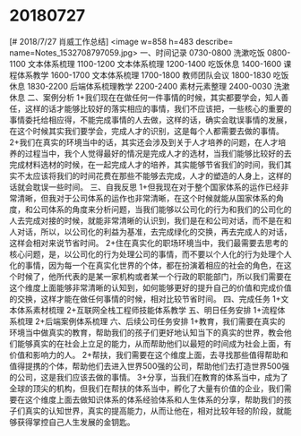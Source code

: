 # 20180727

[# 2018/7/27 肖威工作总结]
<image w=858 h=483 describe= name=Notes_1532708797059.jpg>
一、时间记录
0730-0800 洗漱吃饭
0800-1100 文本体系梳理
1100-1200 文本体系梳理
1200-1400 吃饭休息
1400-1600 课程体系教学
1600-1700 文本体系梳理
1700-1800 教师团队会议
1800-1830 吃饭休息
1830-2200 后端体系梳理教学
2200-2400 素材元素整理
2400-0030 洗漱休息
二、案例分析
1+我们现在在做任何一件事情的时候，其实都要学会，知人善任，这样的话才能够比较好的落实相应的事情，我们不应该把，一些核心的重要的事情委托给相应得，不能完成事情的人去做，这样的话，确实会耽误事情的发展，在这个时候其实我们要学会，完成人才的识别，这是每个人都需要去做的事情。
2+我们在真实的环境当中的话，其实还会涉及到关于人才培养的问题，在人才培养的过程当中，我个人觉得最好的情况是完成人才的选材，当我们能够比较好的去完成材料选材的时候，在一起完成人才的培养，其实能够节省我们的时间，我们其实不太应该将我们的时间花费在那些不能够去完成，人才的塑造的人身上，这样的话就会耽误一些时间。
三、自我反思
1+但我现在对于整个国家体系的运作已经非常清晰，但我对于公司体系的运作也非常清晰，在这个时候就能从国家体系的角度，和公司体系的角度来分析问题，当我们能够以公司化的行为和我们的公司化的人去完成对接的时候，就能非常清晰的认识到，我们是在和公司对话，而不是在和人对话，所以，以公司化的利益为基准，去完成绿化的交换，再去完成人的对话，这样会相对来说节省时间。
2+住在真实化的职场环境当中，我们最需要去思考的核心问题，是，以公司化的行为处理公司的事情，而不要以个人化的行为处理个人化的事情，因为每一个在真实化世界的个体，都在扮演着相应的社会的角色，在这个时候了，他所代表的是某一家机构或者某一个行政的职能部门，所以我们需要在这个维度上面能够非常清晰的认知到，如何能够更好的提升自己的价值和完成价值的交换，这样才能在做任何事情的时候，相对比较节省时间。
四、完成任务
1+文本体系素材梳理
2+互联网全栈工程师技能体系教学
五、明日任务安排
1+流程体系梳理
2+后端案例体系梳理
六、后续公司任务安排
1+教育，我们需要在真实的环境当中做真实的教育，帮助我们的孩子们更好地认知当下的真实的世界，教会他们能够真实的在社会上立足的能力，从而帮助他们以最短的时间成为社会上面，有价值和影响力的人。
2+帮扶，我们需要在这个维度上面，去寻找那些值得帮助和值得提携的个体，帮助他们去进入世界500强的公司，帮助他们去打造世界500强的公司，这是我们应该去做的事情。
3+分享，当我们在教育的体系当中，成为了全球的顶尖的机构，但我们在帮扶的体系当中，孵化了大量有价值的企业，我们需要在这个维度上面去做知识体系的体系经验体系和人生体系的分享，帮助我们的孩子们真实的认知世界，真实的提高能力，从而让他在，相对比较年轻的阶段，就能够获得掌控自己人生发展的金钥匙。
